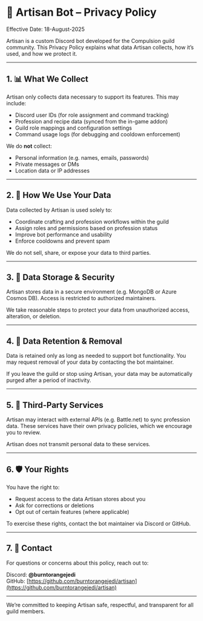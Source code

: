 # 🔐 Artisan Bot – Privacy Policy

Effective Date: 18-August-2025

Artisan is a custom Discord bot developed for the Compulsion guild community. This Privacy Policy explains what data Artisan collects, how it’s used, and how we protect it.

---

## 1. 📊 What We Collect

Artisan only collects data necessary to support its features. This may include:

- Discord user IDs (for role assignment and command tracking)
- Profession and recipe data (synced from the in-game addon)
- Guild role mappings and configuration settings
- Command usage logs (for debugging and cooldown enforcement)

We do **not** collect:
- Personal information (e.g. names, emails, passwords)
- Private messages or DMs
- Location data or IP addresses

---

## 2. 🧠 How We Use Your Data

Data collected by Artisan is used solely to:

- Coordinate crafting and profession workflows within the guild
- Assign roles and permissions based on profession status
- Improve bot performance and usability
- Enforce cooldowns and prevent spam

We do not sell, share, or expose your data to third parties.

---

## 3. 🧵 Data Storage & Security

Artisan stores data in a secure environment (e.g. MongoDB or Azure Cosmos DB). Access is restricted to authorized maintainers.

We take reasonable steps to protect your data from unauthorized access, alteration, or deletion.

---

## 4. 🧹 Data Retention & Removal

Data is retained only as long as needed to support bot functionality. You may request removal of your data by contacting the bot maintainer.

If you leave the guild or stop using Artisan, your data may be automatically purged after a period of inactivity.

---

## 5. 🧪 Third-Party Services

Artisan may interact with external APIs (e.g. Battle.net) to sync profession data. These services have their own privacy policies, which we encourage you to review.

Artisan does not transmit personal data to these services.

---

## 6. 🛡️ Your Rights

You have the right to:

- Request access to the data Artisan stores about you
- Ask for corrections or deletions
- Opt out of certain features (where applicable)

To exercise these rights, contact the bot maintainer via Discord or GitHub.

---

## 7. 💬 Contact

For questions or concerns about this policy, reach out to:

Discord: **@burntorangejedi**  
GitHub: [https://github.com/burntorangejedi/artisan](https://github.com/burntorangejedi/artisan)

---

We’re committed to keeping Artisan safe, respectful, and transparent for all guild members.